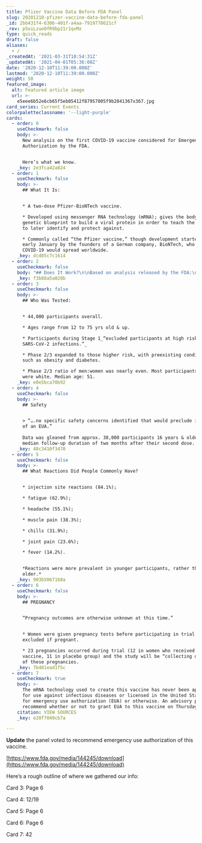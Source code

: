 ```yaml
---
title: Pfizer Vaccine Data Before FDA Panel
slug: 20201210-pfizer-vaccine-data-before-fda-panel
_id: 2bb431f4-6306-401f-a4aa-7919778621cf
_rev: p5oiLzuoOfR9bp21r1qvMz
type: quick_reads
draft: false
aliases:
  - /
_createdAt: '2021-03-31T18:54:31Z'
_updatedAt: '2021-04-01T05:36:08Z'
date: '2020-12-10T11:39:00.000Z'
lastmod: '2020-12-10T11:39:00.000Z'
weight: 50
featured_image:
  alt: Featured article image
  url: >-
    e5eee6b52e6cb65f5eb05412f87957005f9b2041367x367.jpg
card_series: Current Events
colorpaletteclassname: '--light-purple'
cards:
  - order: 0
    useCheckmark: false
    body: >-
      New analysis on the first COVID-19 vaccine considered for Emergency Use
      Authorization by the FDA.


      Here’s what we know.
    _key: 2e3fca42a824
  - order: 1
    useCheckmark: false
    body: >-
      ## What It Is:


      * A two-dose Pfizer-BioNTech vaccine.

      * Developed using messenger RNA technology (mRNA); gives the body a
      genetic blueprint to build a viral protein in order to teach the body what
      to later identify and protect against.

      * Commonly called “the Pfizer vaccine,” though development started in
      early January by the founders of a German company, BioNTech, who feared
      COVID-19 would spread worldwide.
    _key: dcd85c7c1614
  - order: 2
    useCheckmark: false
    body: "## Does It Work?\n\nBased on analysis released by the FDA:\n\n* Early data\_suggests benefits after first dose and 95% efficacy of preventing COVID-19 after two doses.\n* “…suggested benefit of the vaccine in**preventing severe COVID-19**, in**preventing COVID-19 following the first dose**, and in**preventing COVID-19 in individuals with prior SARS-CoV-2 infection**…”"
    _key: f3b88a5a028b
  - order: 3
    useCheckmark: false
    body: >-
      ## Who Was Tested:


      * 44,000 participants overall.

      * Ages range from 12 to 75 yrs old & up.

      * Participants during Stage 1_“excluded participants at high risk of
      SARS-CoV-2 infections.”_

      * Phase 2/3 expanded to those higher risk, with preexisting conditions
      such as obesity and diabetes.

      * Phase 2/3 ratio of men:women was nearly even. Most participants (82%)
      were white. Median age: 51.
    _key: e0e5bca70b92
  - order: 4
    useCheckmark: false
    body: >-
      ## Safety


      > “….no specific safety concerns identified that would preclude issuance
      of an EUA.”  
        
      Data was gleaned from approx. 38,000 participants 16 years & older over a
      median follow-up duration of two months after their second dose.
    _key: 48c3410f3470
  - order: 5
    useCheckmark: false
    body: >-
      ## What Reactions Did People Commonly Have?


      * injection site reactions (84.1%);

      * fatigue (62.9%);

      * headache (55.1%);

      * muscle pain (38.3%);

      * chills (31.9%);

      * joint pain (23.6%);

      * fever (14.2%).


      *Reactions were more prevalent in younger participants, rather than
      older.*
    _key: 903b5067168a
  - order: 6
    useCheckmark: false
    body: >-
      ## PREGNANCY


      “Pregnancy outcomes are otherwise unknown at this time.”


      * Women were given pregnancy tests before participating in trial and
      excluded if pregnant.

      * 23 pregnancies occurred during trial (12 in women who received the
      vaccine, 11 in placebo group) and the study will be “collecting outcomes”
      of these pregnancies.
    _key: 7b481ead1f5c
  - order: 7
    useCheckmark: true
    body: >-
      The mRNA technology used to create this vaccine has never been approved
      for use against infectious diseases or licensed in the United States --
      for emergency use authorization (EUA) or otherwise. An advisory panel will
      recommend whether or not to grant EUA to this vaccine on Thursday Dec. 10.
    citation: VIEW SOURCES
    _key: e20f7049cb7a

---
```

**Update** the panel voted to recommend emergency use authorization of this vaccine.

[https://www.fda.gov/media/144245/download](https://www.fda.gov/media/144245/download)

Here’s a rough outline of where we gathered our info:

Card 3: Page 6

Card 4: 12/19

Card 5: Page 6

Card 6: Page 6

Card 7: 42